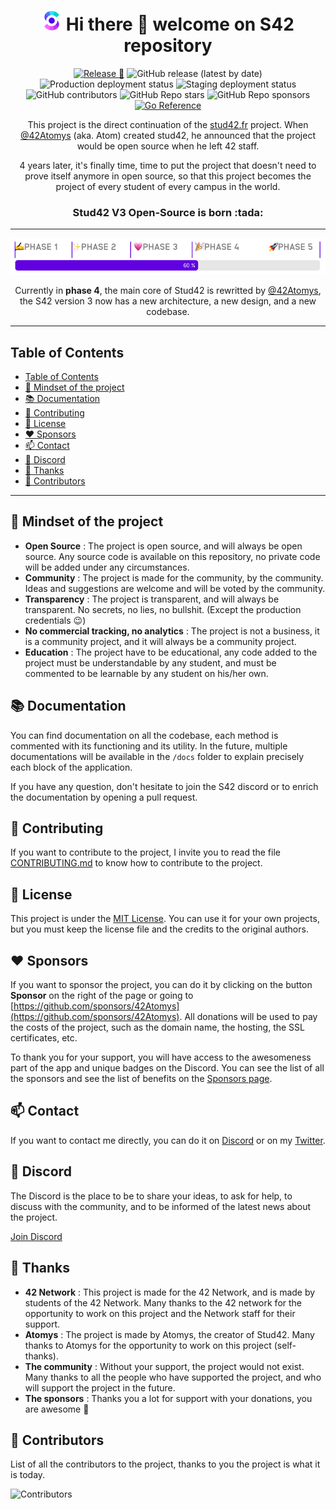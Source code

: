 <h1 align="center"><img src=".github/profile/logo-emoji.png" /> Hi there 👋 welcome on S42 repository</h1>

<p align="center"><a href="https://github.com/42Atomys/stud42/actions/workflows/ci.yaml"><img src="https://github.com/42Atomys/stud42/actions/workflows/ci.yaml/badge.svg" alt="Release 🎉"></a>
<img src="https://img.shields.io/github/v/release/42atomys/stud42?label=last%20release" alt="GitHub release (latest by date)">
<img src="https://img.shields.io/github/deployments/42Atomys/stud42/production?label=live" alt="Production deployment status">
<img src="https://img.shields.io/github/deployments/42Atomys/stud42/staging?label=next" alt="Staging deployment status">
<img src="https://img.shields.io/github/contributors/42Atomys/stud42?color=blueviolet" alt="GitHub contributors">
<img src="https://img.shields.io/github/stars/42atomys/stud42?color=blueviolet" alt="GitHub Repo stars">
<img src="https://img.shields.io/github/sponsors/42Atomys?color=blueviolet" alt="GitHub Repo sponsors">
<a href="https://pkg.go.dev/github.com/42atomys/stud42"><img src="https://pkg.go.dev/badge/github.com/42atomys/stud42.svg" alt="Go Reference"></a></p>

<p align="center">This project is the direct continuation of the <a href="https://stud42.fr">stud42.fr</a> project. When <a href="https://github.com/42Atomys">@42Atomys</a> (aka. Atom) created stud42, he announced that the project would be open source when he left 42 staff.</p>

<p align="center">4 years later, it's finally time, time to put the project that doesn't need to prove itself anymore in open source, so that this project becomes the project of every student of every campus in the world.</p>

<h3 align="center">Stud42 V3 Open-Source is born :tada: </h3>

<hr/>

<p align="center"><img src=".github/profile/PROGRESS.png" /></p>
<p align="center">Currently in <b>phase 4</b>, the main core of Stud42 is rewritted by <a href="https://github.com/42Atomys">@42Atomys</a>, the S42 version 3 now has a new architecture, a new design, and a new codebase.</p>

<hr />

## Table of Contents

- [Table of Contents](#table-of-contents)
- [🤯 Mindset of the project](#-mindset-of-the-project)
- [📚 Documentation](#-documentation)
- [📝 Contributing](#-contributing)
- [📜 License](#-license)
- [❤️ Sponsors](#️-sponsors)
- [📫 Contact](#-contact)
- [💬 Discord](#-discord)
- [🎉 Thanks](#-thanks)
- [🤝 Contributors](#-contributors)

<hr/>

## 🤯 Mindset of the project

- **Open Source** : The project is open source, and will always be open source. Any source code is available on this repository, no private code will be added under any circumstances.
- **Community** : The project is made for the community, by the community. Ideas and suggestions are welcome and will be voted by the community.
- **Transparency** : The project is transparent, and will always be transparent. No secrets, no lies, no bullshit. (Except the production credentials :wink:)
- **No commercial tracking, no analytics** : The project is not a business, it is a community project, and it will always be a community project.
- **Education** : The project have to be educational, any code added to the project must be understandable by any student, and must be commented to be learnable by any student on his/her own.

## 📚 Documentation

You can find documentation on all the codebase, each method is commented with its functioning and its utility. In the future, multiple documentations will be available in the `/docs` folder to explain precisely each block of the application.

If you have any question, don't hesitate to join the S42 discord or to enrich the documentation by opening a pull request.

## 📝 Contributing

If you want to contribute to the project, I invite you to read the file [CONTRIBUTING.md](CONTRIBUTING.md) to know how to contribute to the project.

## 📜 License

This project is under the [MIT License](LICENSE). You can use it for your own projects, but you must keep the license file and the credits to the original authors.

## ❤️ Sponsors

If you want to sponsor the project, you can do it by clicking on the button **Sponsor** on the right of the page or going to [https://github.com/sponsors/42Atomys](https://github.com/sponsors/42Atomys). All donations will be used to pay the costs of the project, such as the domain name, the hosting, the SSL certificates, etc.

To thank you for your support, you will have access to the awesomeness part of the app and unique badges on the Discord. You can see the list of all the sponsors and see the list of benefits on the [Sponsors page](https://github.com/sponsors/42Atomys).

## 📫 Contact

If you want to contact me directly, you can do it on [Discord](https://discord.gg/5f864c6hyj) or on my [Twitter](https://twitter.com/42_Atomys).

## 💬 Discord

The Discord is the place to be to share your ideas, to ask for help, to discuss with the community, and to be informed of the latest news about the project.

[Join Discord](https://discord.gg/5f864c6hyj)

## 🎉 Thanks

- **42 Network** : This project is made for the 42 Network, and is made by students of the 42 Network. Many thanks to the 42 network for the opportunity to work on this project and the Network staff for their support.
- **Atomys** : The project is made by Atomys, the creator of Stud42. Many thanks to Atomys for the opportunity to work on this project (self-thanks).
- **The community** : Without your support, the project would not exist. Many thanks to all the people who have supported the project, and who will support the project in the future.
- **The sponsors** : Thanks you a lot for support with your donations, you are awesome 💜

## 🤝 Contributors

List of all the contributors to the project, thanks to you the project is what it is today.

![Contributors](https://contrib.rocks/image?repo=42Atomys/stud42)
